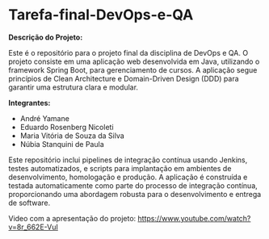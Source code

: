 # Tarefa-final-DevOps-e-QA

**Descrição do Projeto:**

Este é o repositório para o projeto final da disciplina de DevOps e QA. O projeto consiste em uma aplicação web desenvolvida em Java, utilizando o framework Spring Boot, para gerenciamento de cursos. A aplicação segue princípios de Clean Architecture e Domain-Driven Design (DDD) para garantir uma estrutura clara e modular.

**Integrantes:**
- André Yamane
- Eduardo Rosenberg Nicoleti
- Maria Vitória de Souza da Silva
- Núbia Stanquini de Paula

Este repositório inclui pipelines de integração contínua usando Jenkins, testes automatizados, e scripts para implantação em ambientes de desenvolvimento, homologação e produção. A aplicação é construída e testada automaticamente como parte do processo de integração contínua, proporcionando uma abordagem robusta para o desenvolvimento e entrega de software.

Video com a apresentação do projeto:
https://www.youtube.com/watch?v=8r_662E-VuI
